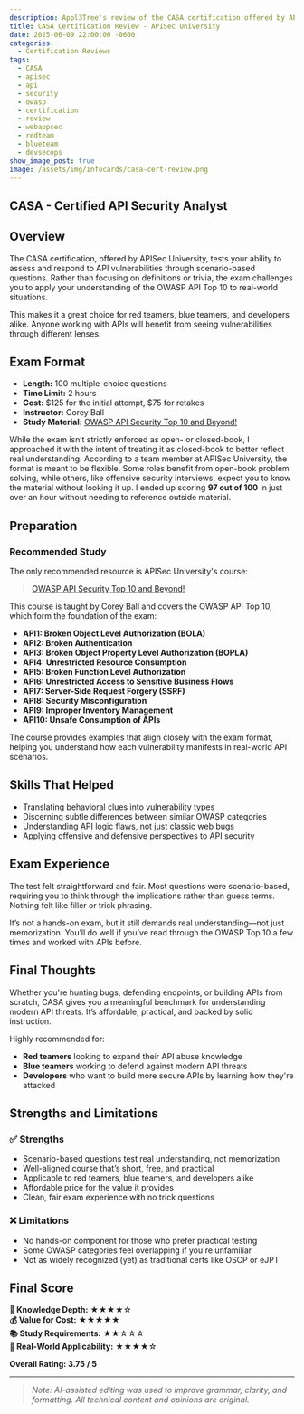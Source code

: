 ```yaml
---
description: Appl3Tree's review of the CASA certification offered by APISec University
title: CASA Certification Review - APISec University
date: 2025-06-09 22:00:00 -0600
categories:
  - Certification Reviews
tags:
  - CASA
  - apisec
  - api
  - security
  - owasp
  - certification
  - review
  - webappsec
  - redteam
  - blueteam
  - devsecops
show_image_post: true
image: /assets/img/infocards/casa-cert-review.png
---
```


## CASA - Certified API Security Analyst

## Overview

The CASA certification, offered by APISec University, tests your ability to assess and respond to API vulnerabilities through scenario-based questions. Rather than focusing on definitions or trivia, the exam challenges you to apply your understanding of the OWASP API Top 10 to real-world situations.

This makes it a great choice for red teamers, blue teamers, and developers alike. Anyone working with APIs will benefit from seeing vulnerabilities through different lenses.

## Exam Format

- **Length:** 100 multiple-choice questions  
- **Time Limit:** 2 hours  
- **Cost:** $125 for the initial attempt, $75 for retakes  
- **Instructor:** Corey Ball  
- **Study Material:** [OWASP API Security Top 10 and Beyond!](https://www.apisecuniversity.com/courses/owasp-api-security-top-10-and-beyond)

While the exam isn’t strictly enforced as open- or closed-book, I approached it with the intent of treating it as closed-book to better reflect real understanding. According to a team member at APISec University, the format is meant to be flexible. Some roles benefit from open-book problem solving, while others, like offensive security interviews, expect you to know the material without looking it up. I ended up scoring **97 out of 100** in just over an hour without needing to reference outside material.

## Preparation

### Recommended Study

The only recommended resource is APISec University's course:

> [OWASP API Security Top 10 and Beyond!](https://www.apisecuniversity.com/courses/owasp-api-security-top-10-and-beyond)

This course is taught by Corey Ball and covers the OWASP API Top 10, which form the foundation of the exam:

- **API1: Broken Object Level Authorization (BOLA)**  
- **API2: Broken Authentication**  
- **API3: Broken Object Property Level Authorization (BOPLA)**  
- **API4: Unrestricted Resource Consumption**  
- **API5: Broken Function Level Authorization**  
- **API6: Unrestricted Access to Sensitive Business Flows**  
- **API7: Server-Side Request Forgery (SSRF)**  
- **API8: Security Misconfiguration**  
- **API9: Improper Inventory Management**  
- **API10: Unsafe Consumption of APIs**

The course provides examples that align closely with the exam format, helping you understand how each vulnerability manifests in real-world API scenarios.

## Skills That Helped

- Translating behavioral clues into vulnerability types  
- Discerning subtle differences between similar OWASP categories  
- Understanding API logic flaws, not just classic web bugs  
- Applying offensive and defensive perspectives to API security

## Exam Experience

The test felt straightforward and fair. Most questions were scenario-based, requiring you to think through the implications rather than guess terms. Nothing felt like filler or trick phrasing.

It’s not a hands-on exam, but it still demands real understanding—not just memorization. You’ll do well if you’ve read through the OWASP Top 10 a few times and worked with APIs before.

## Final Thoughts

Whether you're hunting bugs, defending endpoints, or building APIs from scratch, CASA gives you a meaningful benchmark for understanding modern API threats. It’s affordable, practical, and backed by solid instruction.

Highly recommended for:

- **Red teamers** looking to expand their API abuse knowledge  
- **Blue teamers** working to defend against modern API threats  
- **Developers** who want to build more secure APIs by learning how they're attacked

## Strengths and Limitations

### ✅ Strengths
- Scenario-based questions test real understanding, not memorization  
- Well-aligned course that’s short, free, and practical  
- Applicable to red teamers, blue teamers, and developers alike  
- Affordable price for the value it provides  
- Clean, fair exam experience with no trick questions

### ❌ Limitations
- No hands-on component for those who prefer practical testing  
- Some OWASP categories feel overlapping if you're unfamiliar  
- Not as widely recognized (yet) as traditional certs like OSCP or eJPT

## Final Score

**🧠 Knowledge Depth:** ★★★★☆  
**💰 Value for Cost:** ★★★★★  
**📚 Study Requirements:** ★★☆☆☆  
**🧪 Real-World Applicability:** ★★★★☆  

**Overall Rating: 3.75 / 5**

---
> _Note: AI-assisted editing was used to improve grammar, clarity, and formatting. All technical content and opinions are original._
